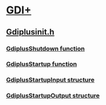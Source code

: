 # [GDI+](../_gdiplus/index.md)
## [Gdiplusinit.h](index.md)
### [GdiplusShutdown function](../gdiplusinit/nf-gdiplusinit-gdiplusshutdown.md)
### [GdiplusStartup function](../gdiplusinit/nf-gdiplusinit-gdiplusstartup.md)
### [GdiplusStartupInput structure](../gdiplusinit/ns-gdiplusinit-gdiplusstartupinput.md)
### [GdiplusStartupOutput structure](../gdiplusinit/ns-gdiplusinit-gdiplusstartupoutput.md)
